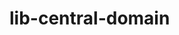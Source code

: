 # lib-central-domain

<!-- 
npx eslint .
npx grunt clean
DEBUG=eslint:* npx grunt eslint


npm publish --access public
npm unpublish @atisiothings/lib-core-domain@0.0.6
npm unpublish @atisiothings/lib-core-domain@0.0.6 --force


// https://pt.stackoverflow.com/questions/22431/express%C3%A3o-regular-para-rg
-->
